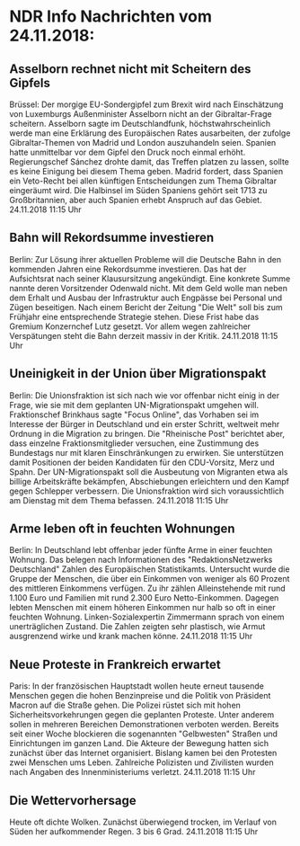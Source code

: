 # NDR Info Nachrichten vom 24.11.2018:


## Asselborn rechnet nicht mit Scheitern des Gipfels
Brüssel: Der morgige EU-Sondergipfel zum Brexit wird nach Einschätzung von Luxemburgs Außenminister Asselborn nicht an der Gibraltar-Frage scheitern. Asselborn sagte im Deutschlandfunk, höchstwahrscheinlich werde man eine Erklärung des Europäischen Rates ausarbeiten, der zufolge Gibraltar-Themen von Madrid und London auszuhandeln seien. Spanien hatte unmittelbar vor dem Gipfel den Druck noch einmal erhöht. Regierungschef Sánchez drohte damit, das Treffen platzen zu lassen, sollte es keine Einigung bei diesem Thema geben. Madrid fordert, dass Spanien ein Veto-Recht bei allen künftigen Entscheidungen zum Thema Gibraltar eingeräumt wird. Die Halbinsel im Süden Spaniens gehört seit 1713 zu Großbritannien, aber auch Spanien erhebt Anspruch auf das Gebiet. 24.11.2018 11:15 Uhr 

## Bahn will Rekordsumme investieren
Berlin: Zur Lösung ihrer aktuellen Probleme will die Deutsche Bahn in den kommenden Jahren eine Rekordsumme investieren. Das hat der Aufsichtsrat nach seiner Klausursitzung angekündigt. Eine konkrete Summe nannte deren Vorsitzender Odenwald nicht. Mit dem Geld wolle man neben dem Erhalt und Ausbau der Infrastruktur auch Engpässe bei Personal und Zügen beseitigen. Nach einem Bericht der Zeitung "Die Welt" soll bis zum Frühjahr eine entsprechende Strategie stehen. Diese Frist habe das Gremium Konzernchef Lutz gesetzt. Vor allem wegen zahlreicher Verspätungen steht die Bahn derzeit massiv in der Kritik. 24.11.2018 11:15 Uhr 

## Uneinigkeit in der Union über Migrationspakt
Berlin: Die Unionsfraktion ist sich nach wie vor offenbar nicht einig in der Frage, wie sie mit dem geplanten UN-Migrationspakt umgehen will. Fraktionschef Brinkhaus sagte "Focus Online", das Vorhaben sei im Interesse der Bürger in Deutschland und ein erster Schritt, weltweit mehr Ordnung in die Migration zu bringen. Die "Rheinische Post" berichtet aber, dass einzelne Fraktionsmitglieder versuchen, eine Zustimmung des Bundestags nur mit klaren Einschränkungen zu erwirken. Sie unterstützen damit Positionen der beiden Kandidaten für den CDU-Vorsitz, Merz und Spahn. Der UN-Migrationspakt soll die Ausbeutung von Migranten etwa als billige Arbeitskräfte bekämpfen, Abschiebungen erleichtern und den Kampf gegen Schlepper verbessern. Die Unionsfraktion wird sich voraussichtlich am Dienstag mit dem Thema befassen. 24.11.2018 11:15 Uhr 

## Arme leben oft in feuchten Wohnungen
Berlin: In Deutschland lebt offenbar jeder fünfte Arme in einer feuchten Wohnung. Das belegen nach Informationen des "RedaktionsNetzwerks Deutschland" Zahlen des Europäischen Statistikamts. Untersucht wurde die Gruppe der Menschen, die über ein Einkommen von weniger als 60 Prozent des mittleren Einkommens verfügen. Zu ihr zählen Alleinstehende mit rund 1.100 Euro und Familien mit rund 2.300 Euro Netto-Einkommen. Dagegen lebten Menschen mit einem höheren Einkommen nur halb so oft in einer feuchten Wohnung. Linken-Sozialexpertin Zimmermann sprach von einem unerträglichen Zustand. Die Zahlen zeigten sehr plastisch, wie Armut ausgrenzend wirke und krank machen könne. 24.11.2018 11:15 Uhr 

## Neue Proteste in Frankreich erwartet
Paris: In der französischen Hauptstadt wollen heute erneut tausende Menschen gegen die hohen Benzinpreise und die Politik von Präsident Macron auf die Straße gehen. Die Polizei rüstet sich mit hohen Sicherheitsvorkehrungen gegen die geplanten Proteste. Unter anderem sollen in mehreren Bereichen Demonstrationen verboten werden. Bereits seit einer Woche blockieren die sogenannten "Gelbwesten" Straßen und Einrichtungen im ganzen Land. Die Akteure der Bewegung hatten sich zunächst über das Internet organisiert. Bislang kamen bei den Protesten zwei Menschen ums Leben. Zahlreiche Polizisten und Zivilisten wurden nach Angaben des Innenministeriums verletzt. 24.11.2018 11:15 Uhr 

## Die Wettervorhersage
Heute oft dichte Wolken. Zunächst überwiegend trocken, im Verlauf von Süden her aufkommender Regen. 3 bis 6 Grad. 24.11.2018 11:15 Uhr 

